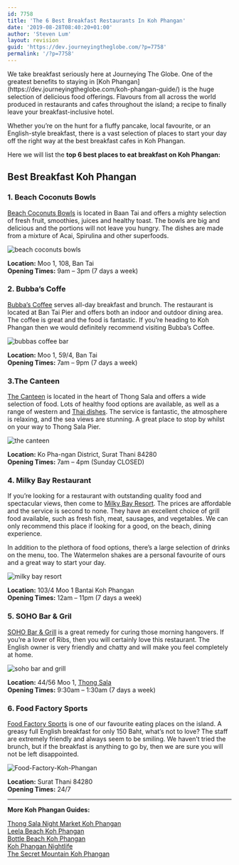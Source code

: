 ```yaml
---
id: 7758
title: 'The 6 Best Breakfast Restaurants In Koh Phangan'
date: '2019-08-28T08:40:20+01:00'
author: 'Steven Lum'
layout: revision
guid: 'https://dev.journeyingtheglobe.com/?p=7758'
permalink: '/?p=7758'
---
```


<div>We take breakfast seriously here at Journeying The Globe. One of the greatest benefits to staying in [Koh Phangan](https://dev.journeyingtheglobe.com/koh-phangan-guide/) is the huge selection of delicious food offerings. Flavours from all across the world produced in restaurants and cafes throughout the island; a recipe to finally leave your breakfast-inclusive hotel.

Whether you’re on the hunt for a fluffy pancake, local favourite, or an English-style breakfast, there is a vast selection of places to start your day off the right way at the best breakfast cafes in Koh Phangan.

Here we will list the **top 6 best places to eat breakfast on Koh Phangan:**

## Best Breakfast Koh Phangan

### 1. Beach Coconuts Bowls

[Beach Coconuts Bowls](https://beachcoconutsbowls.com/) is located in Baan Tai and offers a mighty selection of fresh fruit, smoothies, juices and healthy toast. The bowls are big and delicious and the portions will not leave you hungry. The dishes are made from a mixture of Acai, Spirulina and other superfoods.<span class="Apple-converted-space"> </span>

![beach coconuts bowls](https://dev.journeyingtheglobe.com/wp-content/uploads/2021/03/beach-coconuts-bowls-300x225-1.jpeg)

**Location:** Moo 1, 108, Ban Tai  
**Opening Times:** 9am – 3pm (7 days a week)

### 2. Bubba’s Coffe

[Bubba’s Coffee](https://www.tripadvisor.co.uk/Restaurant_Review-g303907-d9582944-Reviews-Bubba_s_Coffee-Ko_Pha_Ngan_Surat_Thani_Province.html) serves all-day breakfast and brunch. The restaurant is located at Ban Tai Pier and offers both an indoor and outdoor dining area. The coffee is great and the food is fantastic. If you’re heading to Koh Phangan then we would definitely recommend visiting Bubba’s Coffee.

![bubbas coffee bar](https://dev.journeyingtheglobe.com/wp-content/uploads/2021/03/bubbas-coffee-bar-06-300x174-1.jpg)

**Location:** Moo 1, 59/4, Ban Tai  
**Opening Times:** 7am – 9pm (7 days a week)

### 3.The Canteen

[The Canteen](https://www.tripadvisor.co.uk/Restaurant_Review-g303907-d8411820-Reviews-The_Canteen-Ko_Pha_Ngan_Surat_Thani_Province.html) is located in the heart of Thong Sala and offers a wide selection of food. Lots of healthy food options are available, as well as a range of western and [Thai dishes](https://dev.journeyingtheglobe.com/thailand-food-culture/ "Thailand Food Culture: Thai Cuisine’s 9 Best Dishes"). The service is fantastic, the atmosphere is relaxing, and the sea views are stunning. A great place to stop by whilst on your way to Thong Sala Pier.

![the canteen](https://dev.journeyingtheglobe.com/wp-content/uploads/2021/03/the-canteen-300x200-1.jpg)

**Location:** Ko Pha-ngan District, Surat Thani 84280  
**Opening Times:** 7am – 4pm (Sunday CLOSED)

### 4. Milky Bay Restaurant

If you’re looking for a restaurant with outstanding quality food and spectacular views, then come to [Milky Bay Resort](http://www.booking.com/hotel/th/milky-bay-resort.en.html?aid=2136884;label=milky-bay-resort-6sXnGEpYf_XC5yAk*S75SgS267231145321:pl:ta:p1:p2:ac:ap1t1:neg:fi:tikwd-12420736179:lp1007089:li:dec:dm;ws=&gclid=CjwKCAjwzJjrBRBvEiwA867bykPmsC2vaF78yKu-EzKvTbLuu2aFhfmWqTRH5OXvt_0OWHTsialanBoCWN0QAvD_BwE). The prices are affordable and the service is second to none. They have an excellent choice of grill food available, such as fresh fish, meat, sausages, and vegetables. We can only recommend this place if looking for a good, on the beach, dining experience.

In addition to the plethora of food options, there’s a large selection of drinks on the menu, too. The Watermelon shakes are a personal favourite of ours and a great way to start your day.

![milky bay resort](https://dev.journeyingtheglobe.com/wp-content/uploads/2021/03/milky-bay-fish-300x168-1.jpg)

**Location:** 103/4 Moo 1 Bantai Koh Phangan  
**Opening Times:** 12am – 11pm (7 days a week)

### 5. SOHO Bar &amp; Gril

[SOHO Bar &amp; Grill](https://sohophangan.com/) is a great remedy for curing those morning hangovers. If you’re a lover of Ribs, then you will certainly love this restaurant. The English owner is very friendly and chatty and will make you feel completely at home.

![soho bar and grill](https://dev.journeyingtheglobe.com/wp-content/uploads/2021/03/soho-bar-and-grill-300x169-1.jpg)

**Location:** 44/56 Moo 1, [Thong Sala](https://dev.journeyingtheglobe.com/category/thong-sala-night-market-koh-phangan/ "Thong Sala night market Koh phangan")  
**Opening Times:** 9:30am – 1:30am (7 days a week)

### 6. Food Factory Sports

[Food Factory Sports](https://www.tripadvisor.co.uk/Restaurant_Review-g303907-d1765391-Reviews-Food_Factory_Sports_Diner-Ko_Pha_Ngan_Surat_Thani_Province.html) is one of our favourite eating places on the island. A greasy full English breakfast for only 150 Baht, what’s not to love? The staff are extremely friendly and always seem to be smiling. We haven’t tried the brunch, but if the breakfast is anything to go by, then we are sure you will not be left disappointed.<span class="Apple-converted-space"> </span>

![Food-Factory-Koh-Phangan](https://dev.journeyingtheglobe.com/wp-content/uploads/2021/03/Food-Factory-Koh-Phangan-300x225-1.jpg)

**Location:** Surat Thani 84280  
**Opening Times:** 24/7

- - - - - -

**More Koh Phangan Guides:**

[Thong Sala Night Market Koh Phangan ](https://dev.journeyingtheglobe.com/thong-sala-night-market-koh-phangan/)  
[Leela Beach Koh Phangan](https://dev.journeyingtheglobe.com/leela-beach-koh-phangan/)  
[Bottle Beach Koh Phangan](https://dev.journeyingtheglobe.com/bottle-beach-koh-phangan/)  
[Koh Phangan Nightlife](https://dev.journeyingtheglobe.com/koh-phangan-nightlife/)  
[The Secret Mountain Koh Phangan](https://dev.journeyingtheglobe.com/the-secret-mountain-koh-phangan/)

</div>